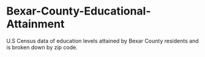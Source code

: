 # Bexar-County-Educational-Attainment
U.S Census data of education levels attained by Bexar County residents and is broken down by zip code.
